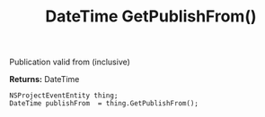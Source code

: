 ﻿---
uid: crmscript_ref_NSProjectEventEntity_GetPublishFrom
title: DateTime GetPublishFrom()
intellisense: NSProjectEventEntity.GetPublishFrom
keywords: NSProjectEventEntity, GetPublishFrom
so.topic: reference
---

Publication valid from (inclusive)

**Returns:** DateTime


```crmscript
NSProjectEventEntity thing;
DateTime publishFrom  = thing.GetPublishFrom();
```


